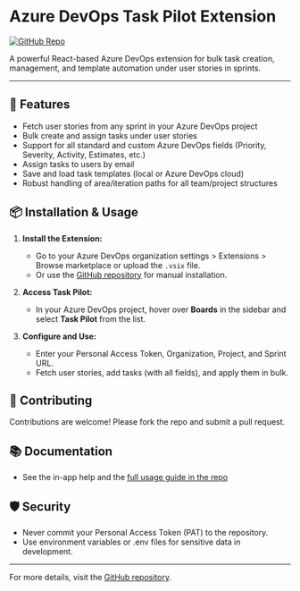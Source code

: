 # Azure DevOps Task Pilot Extension

[![GitHub Repo](https://img.shields.io/badge/GitHub-Repository-blue?logo=github)](https://github.com/AhmedRashad15/Azure-DevOps-Task-Creator)

A powerful React-based Azure DevOps extension for bulk task creation, management, and template automation under user stories in sprints.

---

## 🚀 Features
- Fetch user stories from any sprint in your Azure DevOps project
- Bulk create and assign tasks under user stories
- Support for all standard and custom Azure DevOps fields (Priority, Severity, Activity, Estimates, etc.)
- Assign tasks to users by email
- Save and load task templates (local or Azure DevOps cloud)
- Robust handling of area/iteration paths for all team/project structures

## 📦 Installation & Usage

1. **Install the Extension:**
   - Go to your Azure DevOps organization settings > Extensions > Browse marketplace or upload the `.vsix` file.
   - Or use the [GitHub repository](https://github.com/AhmedRashad15/Azure-DevOps-Task-Creator) for manual installation.

2. **Access Task Pilot:**
   - In your Azure DevOps project, hover over **Boards** in the sidebar and select **Task Pilot** from the list.

3. **Configure and Use:**
   - Enter your Personal Access Token, Organization, Project, and Sprint URL.
   - Fetch user stories, add tasks (with all fields), and apply them in bulk.

## 📝 Contributing

Contributions are welcome! Please fork the repo and submit a pull request.

## 📚 Documentation
- See the in-app help and the [full usage guide in the repo](https://github.com/AhmedRashad15/Azure-DevOps-Task-Creator#readme)

## 🛡️ Security
- Never commit your Personal Access Token (PAT) to the repository.
- Use environment variables or .env files for sensitive data in development.

---

For more details, visit the [GitHub repository](https://github.com/AhmedRashad15/Azure-DevOps-Task-Creator).
